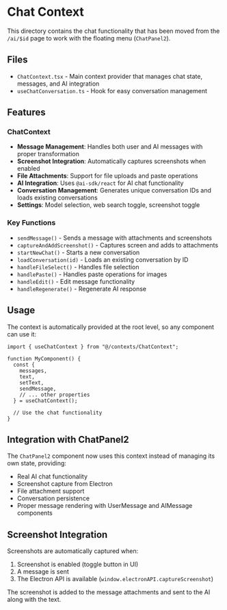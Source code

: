 # Chat Context

This directory contains the chat functionality that has been moved from the `/ai/$id` page to work with the floating menu (`ChatPanel2`).

## Files

- `ChatContext.tsx` - Main context provider that manages chat state, messages, and AI integration
- `useChatConversation.ts` - Hook for easy conversation management

## Features

### ChatContext

- **Message Management**: Handles both user and AI messages with proper transformation
- **Screenshot Integration**: Automatically captures screenshots when enabled
- **File Attachments**: Support for file uploads and paste operations
- **AI Integration**: Uses `@ai-sdk/react` for AI chat functionality
- **Conversation Management**: Generates unique conversation IDs and loads existing conversations
- **Settings**: Model selection, web search toggle, screenshot toggle

### Key Functions

- `sendMessage()` - Sends a message with attachments and screenshots
- `captureAndAddScreenshot()` - Captures screen and adds to attachments
- `startNewChat()` - Starts a new conversation
- `loadConversation(id)` - Loads an existing conversation by ID
- `handleFileSelect()` - Handles file selection
- `handlePaste()` - Handles paste operations for images
- `handleEdit()` - Edit message functionality
- `handleRegenerate()` - Regenerate AI response

## Usage

The context is automatically provided at the root level, so any component can use it:

```tsx
import { useChatContext } from "@/contexts/ChatContext";

function MyComponent() {
  const {
    messages,
    text,
    setText,
    sendMessage,
    // ... other properties
  } = useChatContext();

  // Use the chat functionality
}
```

## Integration with ChatPanel2

The `ChatPanel2` component now uses this context instead of managing its own state, providing:

- Real AI chat functionality
- Screenshot capture from Electron
- File attachment support
- Conversation persistence
- Proper message rendering with UserMessage and AIMessage components

## Screenshot Integration

Screenshots are automatically captured when:

1. Screenshot is enabled (toggle button in UI)
2. A message is sent
3. The Electron API is available (`window.electronAPI.captureScreenshot`)

The screenshot is added to the message attachments and sent to the AI along with the text.
